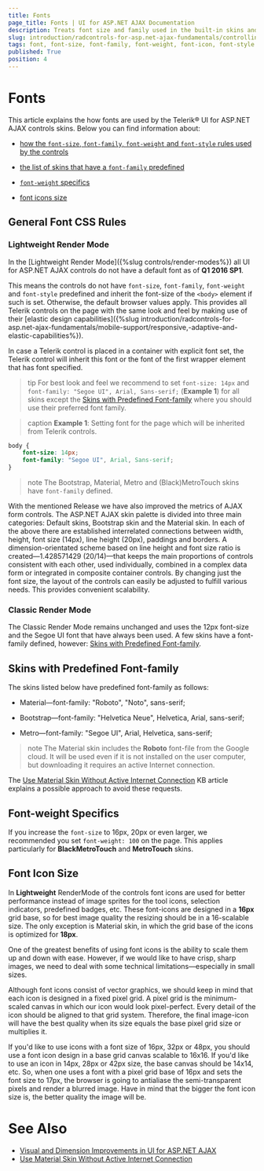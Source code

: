 ```yaml
---
title: Fonts
page_title: Fonts | UI for ASP.NET AJAX Documentation
description: Treats font size and family used in the built-in skins and render modes, how to set font icons size
slug: introduction/radcontrols-for-asp.net-ajax-fundamentals/controlling-visual-appearance/fonts
tags: font, font-size, font-family, font-weight, font-icon, font-style
published: True
position: 4
---
```


# Fonts

This article explains the how fonts are used by the Telerik® UI for ASP.NET AJAX controls skins. Below you can find information about:

* [how the `font-size`, `font-family`, `font-weight` and `font-style` rules used by the controls](#general-font-css-rules)

* [the list of skins that have a `font-family` predefined](#skins-with-predefined-font-family)

* [`font-weight` specifics](#font-weight-specifics)

* [font icons size](#font-icon-size)



## General Font CSS Rules

### Lightweight Render Mode

In the [Lightweight Render Mode]({%slug controls/render-modes%}) all UI for ASP.NET AJAX controls do not have a default font as of **Q1 2016 SP1**.

This means the controls do not have `font-size`, `font-family`, `font-weight` and `font-style` predefined and inherit the font-size of the `<body>` element if such is set. Otherwise, the default browser values apply. This provides all Telerik controls on the page with the same look and feel by making use of their [elastic design capabilities]({%slug introduction/radcontrols-for-asp.net-ajax-fundamentals/mobile-support/responsive,-adaptive-and-elastic-capabilities%}).

In case a Telerik control is placed in a container with explicit font set, the Telerik control will inherit this font or the font of the first wrapper element that has font specified.

>tip For best look and feel we recommend to set `font-size: 14px` and `font-family: "Segoe UI", Arial, Sans-serif;` (**Example 1**) for all skins except the [Skins with Predefined Font-family](#skins-with-predefined-font-family) where you should use their preferred font family.

>caption **Example 1**: Setting font for the page which will be inherited from Telerik controls.

```CSS
body {
    font-size: 14px;
    font-family: "Segoe UI", Arial, Sans-serif;
}
````
>note
The Bootstrap, Material, Metro and (Black)MetroTouch skins have `font-family` defined.

With the mentioned Release we have also improved the metrics of AJAX form controls. The ASP.NET AJAX skin palette is divided into three main categories: Default skins, Bootstrap skin and the Material skin. In each of the above there are established interrelated connections between width, height, font size (14px), line height (20px), paddings and borders. A dimension-orientated scheme based on line height and font size ratio is created—1.428571429 (20/14)—that keeps the main proportions of controls consistent with each other, used individually, combined in a complex data form or integrated in composite container controls. By changing just the font size, the layout of the controls can easily be adjusted to fulfill various needs. This provides convenient scalability.

### Classic Render Mode

The Classic Render Mode remains unchanged and uses the 12px font-size and the Segoe UI font that have always been used. A few skins have a font-family defined, however: [Skins with Predefined Font-family](#skins-with-predefined-font-family).



## Skins with Predefined Font-family

The skins listed below have predefined font-family as follows:

* Material—font-family: "Roboto", "Noto", sans-serif;

* Bootstrap—font-family: "Helvetica Neue", Helvetica, Arial, sans-serif;

* Metro—font-family: "Segoe UI", Arial, Helvetica, sans-serif;

>note The Material skin includes the **Roboto** font-file from the Google cloud. It will be used even if it is not installed on the user computer, but downloading it requires an active Internet connection.

The [Use Material Skin Without Active Internet Connection](http://www.telerik.com/support/kb/aspnet-ajax/details/use-material-skin-without-active-internet-connection) KB article explains a possible approach to avoid these requests.



## Font-weight Specifics

If you increase the `font-size` to 16px, 20px or even larger, we recommended you set `font-weight: 100` on the page. This applies particularly for **BlackMetroTouch** and **MetroTouch** skins.



## Font Icon Size

In **Lightweight** RenderMode of the controls font icons are used for better performance instead of image sprites for the tool icons, selection indicators, predefined badges, etc. These font-icons are designed in a **16px** grid base, so for best image quality the resizing should be in a 16-scalable size. The only exception is Material skin, in which the grid base of the icons is optimized for **18px**.

One of the greatest benefits of using font icons is the ability to scale them up and down with ease. However, if we would like to have crisp, sharp images, we need to deal with some technical limitations—especially in small sizes.

Although font icons consist of vector graphics, we should keep in mind that each icon is designed in a fixed pixel grid. A pixel grid is the minimum-scaled canvas in which our icon would look pixel-perfect. Every detail of the icon should be aligned to that grid system. Therefore, the final image-icon will have the best quality when its size equals the base pixel grid size or multiplies it.

If you'd like to use icons with a font size of 16px, 32px or 48px, you should use a font icon design in a base grid canvas scalable to 16x16. If you'd like to use an icon in 14px, 28px or 42px size, the base canvas should be 14x14, etc. So, when one uses a font with a pixel grid base of 16px and sets the font size to 17px, the browser is going to antialiase the semi-transparent pixels and render a blurred image. Have in mind that the bigger the font icon size is, the better quality the image will be.

# See Also

 * [Visual and Dimension Improvements in UI for ASP.NET AJAX](http://www.telerik.com/blogs/visual-and-dimension-improvements-in-ui-for-asp.net-ajax)
 * [Use Material Skin Without Active Internet Connection](http://www.telerik.com/support/kb/aspnet-ajax/details/use-material-skin-without-active-internet-connection)
